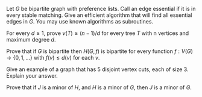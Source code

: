 Let $G$ be bipartite graph with preference lists. Call an edge essential if it is in every stable matching. Give an efficient algorithm that will find all essential edges in $G$. You may use known algorithms as subroutines.

For every $d \geq 1$, prove $\nu(T)\geq (n − 1)/d$ for every tree $T$ with n vertices and maximum degree $d$.

Prove that if $G$ is bipartite then $H(G, f )$ is bipartite for every function $f:V(G) \rightarrow \{0, 1, \dots\}$ with $f(v) \leq d(v)$ for each $v$.

Give an example of a graph that has 5 disjoint vertex cuts, each of size 3. Explain your answer.

Prove that if $J$ is a minor of $H$, and $H$ is a minor of $G$, then $J$ is a minor of $G$.

